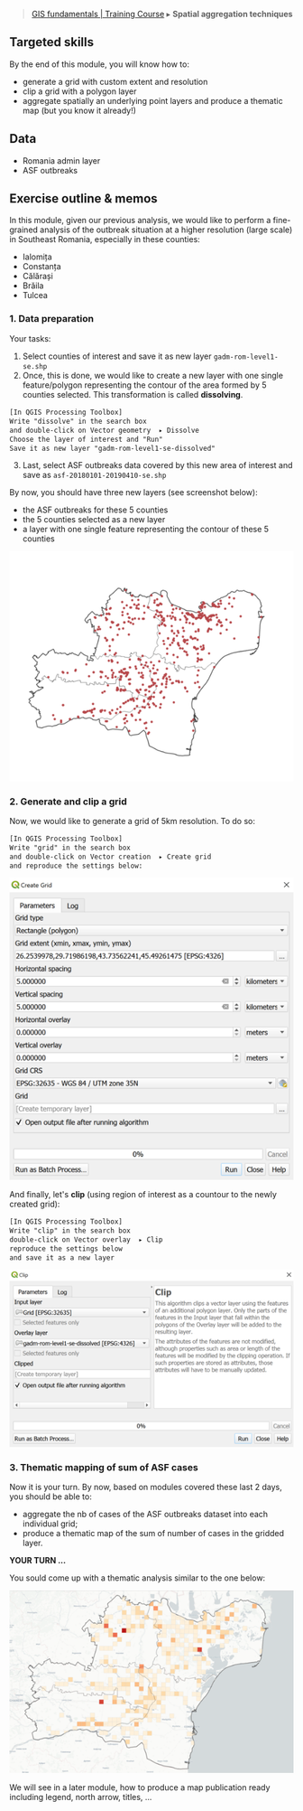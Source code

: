 > [GIS fundamentals | Training Course](agenda.md) ▸ **Spatial aggregation techniques**

## Targeted skills
By the end of this module, you will know how to:
* generate a grid with custom extent and resolution
* clip a grid with a polygon layer
* aggregate spatially an underlying point layers and produce a thematic map (but you know it already!)


## Data
* Romania admin layer
* ASF outbreaks

## Exercise outline & memos

In this module, given our previous analysis, we would like to perform a fine-grained analysis of the outbreak situation at a higher resolution (large scale) in Southeast Romania, especially in these counties:
* Ialomița
* Constanța
* Călărași
* Brăila
* Tulcea

### 1. Data preparation

Your tasks:

1. Select counties of interest and save it as new layer `gadm-rom-level1-se.shp`
2. Once, this is done, we would like to create a new layer with one single feature/polygon representing the contour of the area formed by 5 counties selected. This transformation is called **dissolving**. 

```
[In QGIS Processing Toolbox]
Write "dissolve" in the search box
and double-click on Vector geometry  ▸ Dissolve 
Choose the layer of interest and "Run"
Save it as new layer "gadm-rom-level1-se-dissolved"
```

3. Last, select ASF outbreaks data covered by this new area of interest and save as `asf-20180101-20190410-se.shp`

By now, you should have three new layers (see screenshot below):
* the ASF outbreaks for these 5 counties
* the 5 counties selected as a new layer
* a layer with one single feature representing the contour of these 5 counties

![img/counties-dissolved.PNG](img/counties-dissolved.PNG)


### 2. Generate and clip a grid

Now, we would like to generate a grid of 5km resolution. To do so:

```
[In QGIS Processing Toolbox]
Write "grid" in the search box
and double-click on Vector creation  ▸ Create grid 
and reproduce the settings below:
```

![img/create-grid.PNG](img/create-grid.PNG)

And finally, let's **clip** (using region of interest as a countour to the newly created grid):

```
[In QGIS Processing Toolbox]
Write "clip" in the search box
double-click on Vector overlay  ▸ Clip
reproduce the settings below
and save it as a new layer
```

![img/clip-grid.PNG](img/clip-grid.PNG)

### 3. Thematic mapping of sum of ASF cases
Now it is your turn. By now, based on modules covered these last 2 days, you should be able to:

* aggregate the nb of cases of the ASF outbreaks dataset into each individual grid;
* produce a thematic map of the sum of number of cases in the gridded layer.


**YOUR TURN ...**

You sould come up with a thematic analysis similar to the one below:

![img/grid-thematic-mapping.PNG](img/grid-thematic-mapping.PNG)

We will see in a later module, how to produce a map publication ready including legend, north arrow, titles, ...

